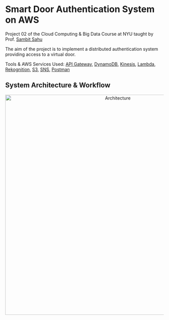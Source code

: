 # Smart Door Authentication System on AWS

Project 02 of the Cloud Computing & Big Data Course at NYU taught by Prof. [Sambit Sahu](https://engineering.nyu.edu/sambit-sahu) 

The aim of the project is to implement a distributed authentication system providing access to a virtual door. 

Tools & AWS Services Used: [API Gateway](https://aws.amazon.com/api-gateway/), [DynamoDB](https://aws.amazon.com/dynamodb/), [Kinesis](https://aws.amazon.com/kinesis/), [Lambda](https://aws.amazon.com/lambda/), [Rekognition](https://aws.amazon.com/rekognition/), [S3](https://aws.amazon.com/s3/), [SNS](https://aws.amazon.com/sns/), [Postman](https://www.postman.com/)  


## System Architecture & Workflow

<p align="center">
  <img src="https://github.com/Dhuldhoyavarun/smart_door_authentication_system/blob/main/Lambda_functions/Architecture.PNG" width='700' title="Architecture">
</p>
